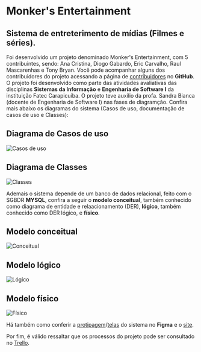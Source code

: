 # Monker's Entertainment

## Sistema de entreterimento de mídias (Filmes e séries).

Foi desenvolvido um projeto denominado Monker's Entertainment, com 5 contribuintes, sendo: Ana Cristina, Diogo Gabardo, Eric Carvalho, Raul Mascarenhas e Tony Bryan. Você pode acompanhar alguns dos contribuidores do projeto acessando a página de [contribuidores](https://github.com/ericcarvlh/monkers-entertainment) no **GitHub**. O projeto foi desenvolvido como parte das atividades avaliativas das disciplinas **Sistemas da Informação** e **Engenharia de Software I** da instituição Fatec Carapicuiba. O projeto teve auxílio da profa. Sandra Bianca (docente de Engenharia de Software I) nas fases de diagramção. Confira mais abaixo os diagramas do sistema (Casos de uso, documentação de casos de uso e Classes):

## Diagrama de Casos de uso

![Casos de uso](https://cdn.discordapp.com/attachments/1016110803641970698/1047228627911180288/diagrama_de_casos_de_uso.png)

## Diagrama de Classes

![Classes](https://cdn.discordapp.com/attachments/1016110803641970698/1047228627638558730/diagrama_de_classes.png)

Ademais o sistema depende de um banco de dados relacional, feito com o SGBDR **MYSQL**, confira a seguir o **modelo conceitual**, também conhecido como diagrama de entidade e relaacionamento (DER), **lógico**, também conhecido como DER lógico, e **físico**.

## Modelo conceitual

![Conceitual](#)

## Modelo lógico

![Lógico](#)

## Modelo físico

![Físico](#)

Há também como conferir a [protipagem](https://www.figma.com/proto/NU3eiTybBygO9QzbIUjDF2/Untitled?node-id=225%3A44&scaling=min-zoom&page-id=0%3A1&starting-point-node-id=225%3A44)/[telas](https://www.figma.com/file/NU3eiTybBygO9QzbIUjDF2/Untitled?node-id=0%3A1) do sistema no **Figma** e o [site](https://ericcarvlh.github.io/monkers-entertainment/Views/Principais/index.html).

Por fim, é válido ressaltar que os processos do projeto pode ser consultado no [Trello](https://trello.com/b/uoDn853z/monkers-entertainment).